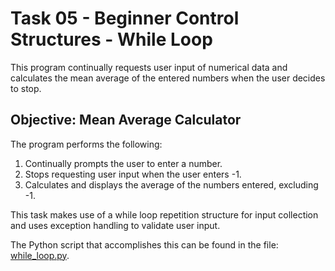 # Task 05 - Beginner Control Structures - While Loop

This program continually requests user input of numerical data and calculates the mean average of the entered numbers when the user decides to stop.

## Objective: Mean Average Calculator

The program performs the following:

1. Continually prompts the user to enter a number.
1. Stops requesting user input when the user enters -1.
1. Calculates and displays the average of the numbers entered, excluding -1.

This task makes use of a while loop repetition structure for input collection and uses exception handling to validate user input.

The Python script that accomplishes this can be found in the file: [while_loop.py](https://github.com/G-o-r-a-n/Learning-Python/blob/main/Task%2005%20-%20Beginner%20Control%20Structures%20-%20While%20Loop/while_loop.py
).